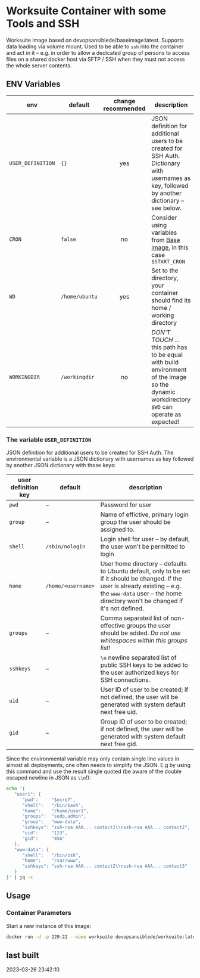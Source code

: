 # Worksuite Container with some Tools and SSH

Worksuite image based on devopsansiblede/baseimage:latest. Supports data loading via volume mount. Used to be able to `ssh` into the container and act in it – e.g. in order to allow a dedicated group of persons to access files on a shared docker host via SFTP / SSH when they must not access the whole server contents.

## ENV Variables

| env               | default         | change recommended | description |
| ----------------- | --------------- |:------------------:| ----------- |
| `USER_DEFINITION` | `{}`            | yes                | JSON definition for additional users to be created for SSH Auth. Dictionary with usernames as key, followed by another dictionary – see below. |
| `CRON`            | `false`         | no                 | Consider using variables from [Base image](https://g.dev-o.ps/docker-base), in this case `$START_CRON` |
| `WD`              | `/home/ubuntu`  | yes                | Set to the directory, your container should find its home / working directory |
| `WORKINGDIR`      | `/workingdir`   | no                 | *DON'T TOUCH* ... this path has to be equal with build environment of the image so the dynamic workdirectory `$WD` can operate as expected! |

### The variable `USER_DEFINITION`

JSON definition for additional users to be created for SSH Auth. The environmental variable is a JSON dictionary with usernames as key followed by another JSON dictionary with those keys:

| user definition key | default            | description |
| ------------------- | ------------------ | ----------- |
| `pwd`               | –                  | Password for user |
| `group`             | –                  | Name of effictive, primary login group the user should be assigned to. |
| `shell`             | `/sbin/nologin`    | Login shell for user – by default, the user won't be permitted to login |
| `home`              | `/home/<username>` | User home directory – defaults to Ubuntu default, only to be set if it should be changed. If the user is already existing – e.g. the `www-data` user – the home directory won't be changed if it's not defined. |
| `groups`            | –                  | Comma separated list of non-effective groups the user should be added. *Do not use whitespaces within this groups list!* |
| `sshkeys`           | –                  | `\n` newline separated list of public SSH keys to be added to the user authorized keys for SSH connections. |
| `uid`               | –                  | User ID of user to be created; if not defined, the user will be generated with system default next free uid. |
| `gid`               | –                  | Group ID of user to be created; if not defined, the user will be generated with system default next free gid. |

Since the environmental variable may only contain single line values in almost all deployments, one often needs to simplify the JSON. E.g by using this command and use the result single quoted (be aware of the double escaped newline in JSON as `\\n`!):

```sh
echo '{
   "user1": {
      "pwd":     "$ecre7",
      "shell":   "/bin/bash",
      "home":    "/home/user1",
      "groups":  "sudo,admin",
      "group":   "www-data",
      "sshkeys": "ssh-rsa AAA... contact1\\nssh-rsa AAA... contact2",
      "uid":     "123",
      "gid":     "456"
   },
   "www-data": {
      "shell":   "/bin/zsh",
      "home":    "/var/www",
      "sshkeys": "ssh-rsa AAA... contact2\\nssh-rsa AAA... contact3"
   }
}' | jq -c
```

## Usage

### Container Parameters

Start a new instance of this image:

```sh
docker run -d -p 229:22 --name worksuite devopsansiblede/worksuite:latest
```

## last built

2023-03-26 23:42:10
